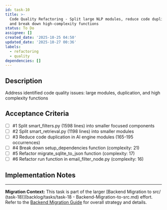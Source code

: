 ```yaml
---
id: task-10
title: >-
  Code Quality Refactoring - Split large NLP modules, reduce code duplication,
  and break down high-complexity functions
status: To Do
assignee: []
created_date: '2025-10-25 04:50'
updated_date: '2025-10-27 00:36'
labels:
  - refactoring
  - quality
dependencies: []
---
```


## Description

<!-- SECTION:DESCRIPTION:BEGIN -->
Address identified code quality issues: large modules, duplication, and high complexity functions
<!-- SECTION:DESCRIPTION:END -->

## Acceptance Criteria
<!-- AC:BEGIN -->
- [ ] #1 Split smart_filters.py (1598 lines) into smaller focused components
- [ ] #2 Split smart_retrieval.py (1198 lines) into smaller modules
- [ ] #3 Reduce code duplication in AI engine modules (165-195 occurrences)
- [ ] #4 Break down setup_dependencies function (complexity: 21)
- [ ] #5 Refactor migrate_sqlite_to_json function (complexity: 17)
- [ ] #6 Refactor run function in email_filter_node.py (complexity: 16)
<!-- AC:END -->

## Implementation Notes

<!-- SECTION:NOTES:BEGIN -->
---
**Migration Context:** This task is part of the larger [Backend Migration to src/ (task-18)](backlog/tasks/task-18 - Backend-Migration-to-src.md) effort. Refer to the [Backend Migration Guide](docs/backend_migration_guide.md) for overall strategy and details.
<!-- SECTION:NOTES:END -->
